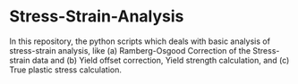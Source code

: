 # Stress-Strain-Analysis
In this repository, the python scripts which deals with basic analysis of stress-strain analysis, like (a) Ramberg-Osgood Correction of the Stress-strain data and (b) Yield offset correction, Yield strength calculation, and (c) True plastic stress calculation.
